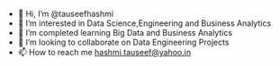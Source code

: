 - 👋 Hi, I’m @tauseefhashmi
- 👀 I’m interested in Data Science,Engineering and Business Analytics
- 🌱 I’m completed learning Big Data and Business Analytics
- 💞️ I’m looking to collaborate on Data Engineering Projects
- 📫 How to reach me hashmi.tauseef@yahoo.in

<!---
tauseefhashmi/tauseefhashmi is a ✨ special ✨ repository because its `README.md` (this file) appears on your GitHub profile.
You can click the Preview link to take a look at your changes.
--->
